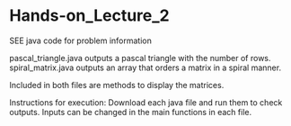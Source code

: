 # Hands-on_Lecture_2

SEE java code for problem information

pascal_triangle.java outputs a pascal triangle with the number of rows.
spiral_matrix.java outputs an array that orders a matrix in a spiral manner.

Included in both files are methods to display the matrices.

Instructions for execution:
Download each java file and run them to check outputs.
Inputs can be changed in the main functions in each file.

